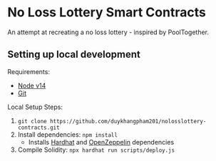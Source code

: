 # No Loss Lottery Smart Contracts

An attempt at recreating a no loss lottery - inspired by PoolTogether.

## Setting up local development

Requirements:
- [Node v14](https://nodejs.org/download/release/latest-v14.x/)  
- [Git](https://git-scm.com/downloads)


Local Setup Steps:
1. ``git clone https://github.com/duykhangpham201/nolosslottery-contracts.git ``
1. Install dependencies: `npm install` 
    - Installs [Hardhat](https://hardhat.org/getting-started/) and [OpenZeppelin](https://docs.openzeppelin.com/contracts/4.x/) dependencies
1. Compile Solidity: ``npx hardhat run scripts/deploy.js``
